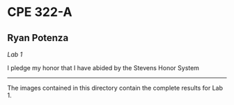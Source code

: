 # CPE 322-A
## Ryan Potenza
*Lab 1*

I pledge my honor that I have abided by the Stevens Honor System

---
The images contained in this directory contain the complete results for Lab 1.
